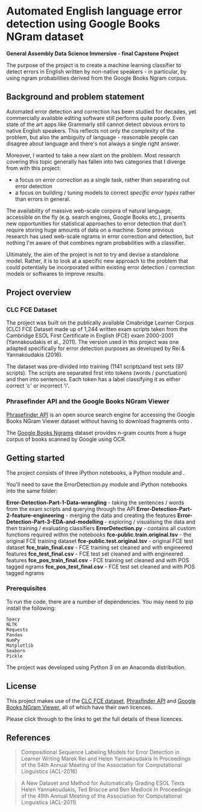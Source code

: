 # Automated English language error detection using Google Books NGram dataset

**General Assembly Data Science Immersive - final Capstone Project** 

The purpose of the project is to create a machine learning classifier to detect errors in English written by non-native speakers - in particular, by using ngram probabilities derived from the Google Books Ngram corpus. 


## Background and problem statement

Automated error detection and correction has been studied for decades, yet commercially available editing software still performs quite poorly. Even state of the art apps like Grammarly still cannot detect obvious errors to native English speakers. This reflects not only the complexity of the problem, but also the ambiguity of language - reasonable people can disagree about language and there's not always a single right answer.

Moreover, I wanted to take a new slant on the problem. Most research covering this topic generally has fallen into two categories that I diverge from with this project:

- a focus on <i>error correction</i> as a single task, rather than separating out error detection
- a focus on building / tuning models to correct <i>specific error types</i> rather than errors in general.

The availability of massive web-scale corpora of natural language, accessible on the fly (e.g. search engines, Google Books etc.), presents new opportunities for statistical approaches to error detection that don't require storing huge amounts of data on a machine. Some previous research has used web-scale ngrams in error correction and detection, but nothing I'm aware of that combines ngram probabilities with a classifier.

Ultimately, the aim of the project is not to try and devise a standalone model. Rather, it is to look at a specific new approach to the problem that could potentially be incorporated within existing error detection / correction models or softwares to improve results.

## Project overview 

### CLC FCE Dataset

The project was built on the publically available Cmabridge Learner Corpus (CLC) FCE Dataset made up of 1,244 written exam scripts taken from the Cambridge ESOL First Certificate in English (FCE) exam 2000-2001 (Yannakoudakis et al., 2011). The version used in this project was one adapted specifically for error detection purposes as developed by Rei & Yannakoudakis (2016). 

The dataset was pre-divided into training (1141 scripts)and test sets (97 scripts). The scripts are separated first into tokens (words / punctuation) and then into sentences. Each token has a label classifying it as either correct 'c' or incorrect 'i'.

### Phrasefinder API and the Google Books NGram Viewer

[Phrasefinder API](http://phrasefinder.io/) is an open source search engine for accessing the Google Books NGram Viewer dataset without having to download fragments onto . 

The [Google Books Ngrams](https://books.google.com/ngrams) dataset provides n-gram counts from a huge corpus of books scanned by Google using OCR.


## Getting started

The project consists of three iPython notebooks, a Python module and .

You'll need to save the ErrorDetection.py module and iPython notebooks into the same folder:

**Error-Detection-Part-1-Data-wrangling** - taking the sentences / words from the exam scripts and querying through the API 
**Error-Detection-Part-2-feature-engineering** - merging the data and creating the features
**Error-Detection-Part-3-EDA-and-modelling** - exploring / visualising the data and then training / evaluating classifiers
**ErrorDetection.py** - contains all custom functions required within the notebooks
**fce-public.train.original.tsv** - the original FCE training dataset
**fce-public.test.original.tsv** - original FCE test dataset
**fce_train_final.csv** - FCE training set cleaned and with engineered features
**fce_test_final.csv** - FCE test set cleaned and with engineered features
**fce_pos_train_final.csv** - FCE training set cleaned and with POS tagged ngrams
**fce_pos_test_final.csv** - FCE test set cleaned and with POS tagged ngrams


### Prerequisites

To run the code, there are a number of dependencies. You may need to pip install the following:

```
Spacy
NLTK
Requests
Pandas
NumPy
Matplotlib
Seaborn
Pickle
```

The project was developed using Python 3 on an Anaconda distribution.

## License

This project makes use of the [CLC FCE dataset](https://ilexir.co.uk/datasets/index.html), [Phrasfinder API](http://phrasefinder.io/about) and [Google Books NGram Viewer](https://books.google.com/ngrams/info), all of which have their own licences. 

Please click through to the links to get the full details of these licences.

## References

> Compositional Sequence Labeling Models for Error Detection in Learner Writing
Marek Rei and Helen Yannakoudakis
In Proceedings of the 54th Annual Meeting of the Association for Computational Linguistics (ACL-2016)

> A New Dataset and Method for Automatically Grading ESOL Texts
Helen Yannakoudakis, Ted Briscoe and Ben Medlock
In Proceedings of the 49th Annual Meeting of the Association for Computational Linguistics (ACL-2011)


